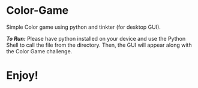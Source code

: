 # Color-Game

Simple Color game using python and tinkter (for desktop GUI).

***To Run:*** Please have python installed on your device and use the Python Shell to call the file from the directory. Then, the GUI will appear along with the Color Game challenge.

# Enjoy!
